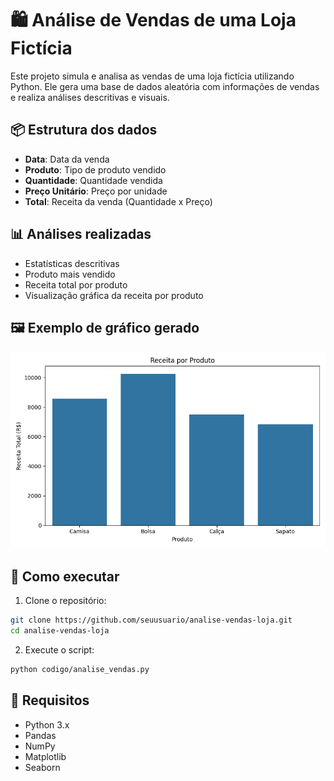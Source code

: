 # 🛍️ Análise de Vendas de uma Loja Fictícia

Este projeto simula e analisa as vendas de uma loja fictícia utilizando Python. Ele gera uma base de dados aleatória com informações de vendas e realiza análises descritivas e visuais.

## 📦 Estrutura dos dados

- **Data**: Data da venda
- **Produto**: Tipo de produto vendido
- **Quantidade**: Quantidade vendida
- **Preço Unitário**: Preço por unidade
- **Total**: Receita da venda (Quantidade x Preço)

## 📊 Análises realizadas

- Estatísticas descritivas
- Produto mais vendido
- Receita total por produto
- Visualização gráfica da receita por produto

## 🖼️ Exemplo de gráfico gerado

![Receita por Produto](imagens/receita_por_produto.png)

## 🚀 Como executar

1. Clone o repositório:
```bash
git clone https://github.com/seuusuario/analise-vendas-loja.git
cd analise-vendas-loja
```

2. Execute o script:
```bash
python codigo/analise_vendas.py
```

## 🧪 Requisitos

- Python 3.x
- Pandas
- NumPy
- Matplotlib
- Seaborn
